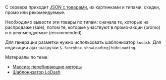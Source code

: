  С сервера приходит [JSON с товарами](products.json), их картинками и типами: скидки, промо или рекомендуемые.

Необходимо вывести эти товары по типам: сначала те, которые на распродаже (sale), потом те, которые участвуют в промо-акции (promo) и в рекомендуемые (recommended).

Для генерации разметки нужно использовать шаблонизатор `lodash`.
Для индикации ajax-pагрузки `$.fancybox.showLoading|hideLoading`.

Материалы по теме:
* [Массив: перебирающие методы](http://learn.javascript.ru/array-iteration)
* [Шаблонизатор LoDash](https://learn.javascript.ru/template-lodash)
